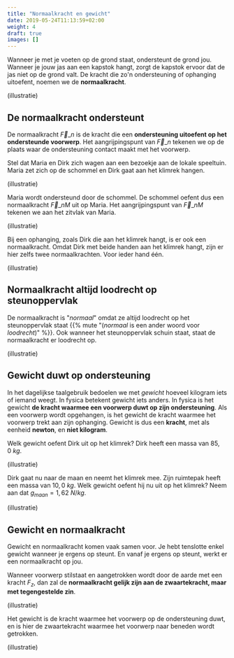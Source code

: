```yaml
---
title: "Normaalkracht en gewicht"
date: 2019-05-24T11:13:59+02:00
weight: 4
draft: true
images: []
---
```

Wanneer je met je voeten op de grond staat, ondersteunt de grond jou. Wanneer
je jouw jas aan een kapstok hangt, zorgt de kapstok ervoor dat de jas niet op de grond valt.
De kracht die zo'n
ondersteuning of ophanging uitoefent, noemen we de **normaalkracht**.

(illustratie)

## De normaalkracht ondersteunt
De normaalkracht $\vec{F}\_{n}$ is de kracht die een **ondersteuning uitoefent op het ondersteunde voorwerp**. Het aangrijpingspunt van $\vec{F}\_{n}$ tekenen we op de plaats waar de ondersteuning contact maakt met het voorwerp.

Stel dat Maria en Dirk zich wagen aan een bezoekje aan de lokale speeltuin. Maria zet zich op de schommel en Dirk gaat aan het klimrek hangen.

(illustratie)

Maria wordt ondersteund door de schommel. De schommel oefent dus een normaalkracht $\vec{F}\_{nM}$ uit op Maria. Het aangrijpingspunt van $\vec{F}\_{nM}$ tekenen we aan het zitvlak van Maria.

(illustratie)

Bij een ophanging, zoals Dirk die aan het klimrek hangt, is er ook een normaalkracht. Omdat Dirk met beide handen aan het klimrek hangt, zijn er hier zelfs twee normaalkrachten. Voor ieder hand één.

(illustratie)

## Normaalkracht altijd loodrecht op steunoppervlak
De normaalkracht is "*normaal*" omdat ze altijd loodrecht op het steunoppervlak
staat {{% mute "(*normaal* is een ander woord voor *loodrecht*)" %}}. Ook
wanneer het steunoppervlak schuin staat, staat de normaalkracht er loodrecht op.

(illustratie)

## Gewicht duwt op ondersteuning
In het dagelijkse taalgebruik bedoelen we met *gewicht* hoeveel kilogram iets
of iemand weegt. In fysica betekent gewicht iets anders. In fysica is het
gewicht **de kracht waarmee een voorwerp duwt op zijn ondersteuning**. Als een voorwerp
wordt opgehangen, is het gewicht de kracht waarmee het voorwerp trekt aan zijn ophanging.
Gewicht is dus een **kracht**, met als eenheid **newton**, en **niet kilogram**.

Welk gewicht oefent Dirk uit op het klimrek? Dirk heeft een massa van $85{,}0~\si{kg}$.

(illustratie)

Dirk gaat nu naar de maan en neemt het klimrek mee. Zijn ruimtepak heeft een massa van $10{,}0~\si{kg}$. Welk gewicht oefent hij nu uit op het klimrek? Neem aan dat $g_{maan}=1{,}62~\si{N/kg}$.

(illustratie)

## Gewicht en normaalkracht
Gewicht en normaalkracht komen vaak samen voor. Je hebt tenslotte enkel gewicht wanneer je ergens op steunt. En vanaf je ergens op steunt, werkt er een normaalkracht op jou.

Wanneer voorwerp stilstaat en aangetrokken wordt door de aarde met een kracht $F_{z}$, dan zal de **normaalkracht gelijk zijn aan de zwaartekracht, maar met tegengestelde zin**.

(illustratie)

Het gewicht is de kracht waarmee het voorwerp op de ondersteuning duwt, en is hier de zwaartekracht waarmee het voorwerp naar beneden wordt getrokken.

(illustratie)

